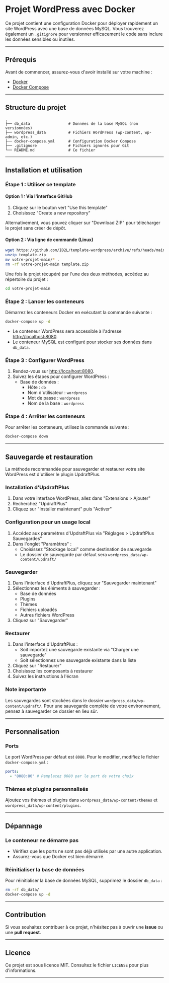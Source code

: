# **Projet WordPress avec Docker**

Ce projet contient une configuration Docker pour déployer rapidement un site WordPress avec une base de données MySQL. Vous trouverez également un `.gitignore` pour versionner efficacement le code sans inclure les données sensibles ou inutiles.

---

## **Prérequis**

Avant de commencer, assurez-vous d'avoir installé sur votre machine :

- [Docker](https://www.docker.com/products/docker-desktop)
- [Docker Compose](https://docs.docker.com/compose/install/)

---

## **Structure du projet**

```plaintext
.
├── db_data                 # Données de la base MySQL (non versionnées)
├── wordpress_data          # Fichiers WordPress (wp-content, wp-admin, etc.)
├── docker-compose.yml      # Configuration Docker Compose
├── .gitignore              # Fichiers ignorés pour Git
└── README.md               # Ce fichier
```

---

## **Installation et utilisation**

### Étape 1 : Utiliser ce template

#### Option 1 : Via l'interface GitHub
1. Cliquez sur le bouton vert "Use this template"
2. Choisissez "Create a new repository"
   
Alternativement, vous pouvez cliquer sur "Download ZIP" pour télécharger le projet sans créer de dépôt.

#### Option 2 : Via ligne de commande (Linux)
```bash
wget https://github.com/ID2L/template-wordpress/archive/refs/heads/main.zip -O template.zip
unzip template.zip
mv votre-projet-main/* .
rm -rf votre-projet-main template.zip
```

Une fois le projet récupéré par l'une des deux méthodes, accédez au répertoire du projet :
```bash
cd votre-projet-main
```

### Étape 2 : Lancer les conteneurs

Démarrez les conteneurs Docker en exécutant la commande suivante :

```bash
docker-compose up -d
```

- Le conteneur WordPress sera accessible à l'adresse [http://localhost:8080](http://localhost:8080).
- Le conteneur MySQL est configuré pour stocker ses données dans `db_data`.

### Étape 3 : Configurer WordPress

1. Rendez-vous sur [http://localhost:8080](http://localhost:8080).
2. Suivez les étapes pour configurer WordPress :
   - Base de données :  
     - Hôte : `db`
     - Nom d'utilisateur : `wordpress`
     - Mot de passe : `wordpress`
     - Nom de la base : `wordpress`

### Étape 4 : Arrêter les conteneurs

Pour arrêter les conteneurs, utilisez la commande suivante :

```bash
docker-compose down
```

---

## **Sauvegarde et restauration**

La méthode recommandée pour sauvegarder et restaurer votre site WordPress est d'utiliser le plugin UpdraftPlus.

### Installation d'UpdraftPlus

1. Dans votre interface WordPress, allez dans "Extensions > Ajouter"
2. Recherchez "UpdraftPlus"
3. Cliquez sur "Installer maintenant" puis "Activer"

### Configuration pour un usage local

1. Accédez aux paramètres d'UpdraftPlus via "Réglages > UpdraftPlus Sauvegardes"
2. Dans l'onglet "Paramètres" :
   - Choisissez "Stockage local" comme destination de sauvegarde
   - Le dossier de sauvegarde par défaut sera `wordpress_data/wp-content/updraft/`

### Sauvegarder

1. Dans l'interface d'UpdraftPlus, cliquez sur "Sauvegarder maintenant"
2. Sélectionnez les éléments à sauvegarder :
   - Base de données
   - Plugins
   - Thèmes
   - Fichiers uploadés
   - Autres fichiers WordPress
3. Cliquez sur "Sauvegarder"

### Restaurer

1. Dans l'interface d'UpdraftPlus :
   - Soit importez une sauvegarde existante via "Charger une sauvegarde"
   - Soit sélectionnez une sauvegarde existante dans la liste
2. Cliquez sur "Restaurer"
3. Choisissez les composants à restaurer
4. Suivez les instructions à l'écran

### Note importante
Les sauvegardes sont stockées dans le dossier `wordpress_data/wp-content/updraft/`. Pour une sauvegarde complète de votre environnement, pensez à sauvegarder ce dossier en lieu sûr.

---

## **Personnalisation**

### Ports
Le port WordPress par défaut est `8080`. Pour le modifier, modifiez le fichier `docker-compose.yml` :

```yaml
ports:
  - "8080:80" # Remplacez 8080 par le port de votre choix
```

### Thèmes et plugins personnalisés
Ajoutez vos thèmes et plugins dans `wordpress_data/wp-content/themes` et `wordpress_data/wp-content/plugins`.

---

## **Dépannage**

### Le conteneur ne démarre pas
- Vérifiez que les ports ne sont pas déjà utilisés par une autre application.
- Assurez-vous que Docker est bien démarré.

### Réinitialiser la base de données
Pour réinitialiser la base de données MySQL, supprimez le dossier `db_data` :

```bash
rm -rf db_data/
docker-compose up -d
```

---

## **Contribution**

Si vous souhaitez contribuer à ce projet, n'hésitez pas à ouvrir une **issue** ou une **pull request**.

---

## **Licence**

Ce projet est sous licence MIT. Consultez le fichier `LICENSE` pour plus d'informations.

---